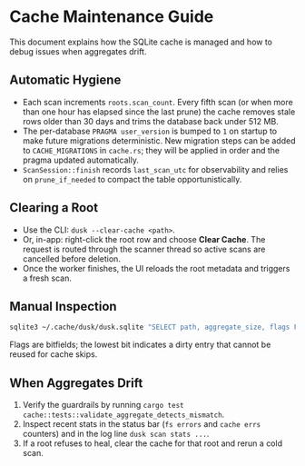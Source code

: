 # Cache Maintenance Guide

This document explains how the SQLite cache is managed and how to debug issues when aggregates drift.

## Automatic Hygiene

- Each scan increments `roots.scan_count`. Every fifth scan (or when more than one hour has elapsed since the last prune) the cache removes stale rows older than 30 days and trims the database back under 512 MB.
- The per-database `PRAGMA user_version` is bumped to `1` on startup to make future migrations deterministic. New migration steps can be added to `CACHE_MIGRATIONS` in `cache.rs`; they will be applied in order and the pragma updated automatically.
- `ScanSession::finish` records `last_scan_utc` for observability and relies on `prune_if_needed` to compact the table opportunistically.

## Clearing a Root

- Use the CLI: `dusk --clear-cache <path>`.
- Or, in-app: right-click the root row and choose **Clear Cache**. The request is routed through the scanner thread so active scans are cancelled before deletion.
- Once the worker finishes, the UI reloads the root metadata and triggers a fresh scan.

## Manual Inspection

```bash
sqlite3 ~/.cache/dusk/dusk.sqlite "SELECT path, aggregate_size, flags FROM entries WHERE root_id = <id>;"
```

Flags are bitfields; the lowest bit indicates a dirty entry that cannot be reused for cache skips.

## When Aggregates Drift

1. Verify the guardrails by running `cargo test cache::tests::validate_aggregate_detects_mismatch`.
2. Inspect recent stats in the status bar (`fs errors` and `cache errs` counters) and in the log line `dusk scan stats ...`.
3. If a root refuses to heal, clear the cache for that root and rerun a cold scan.
